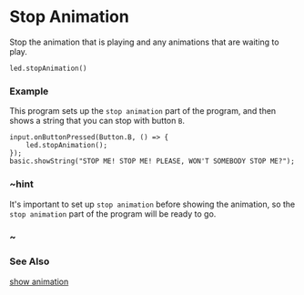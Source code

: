 # Stop Animation

Stop the animation that is playing and any animations that are waiting to
play.

```sig
led.stopAnimation()
```

### Example

This program sets up the ``stop animation`` part of the program,
and then shows a string that you can stop with button ``B``.

```blocks
input.onButtonPressed(Button.B, () => {
    led.stopAnimation();
});
basic.showString("STOP ME! STOP ME! PLEASE, WON'T SOMEBODY STOP ME?");
```

### ~hint

It's important to set up ``stop animation`` before showing the
animation, so the ``stop animation`` part of the program will be ready
to go.

### ~

### See Also

[show animation](/reference/basic/show-animation)
